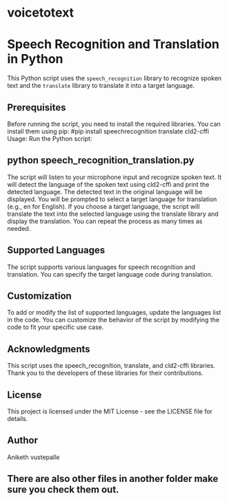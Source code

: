 # voicetotext
# Speech Recognition and Translation in Python
This Python script uses the `speech_recognition` library to recognize spoken text and the `translate` library to translate it into a target language.
## Prerequisites
Before running the script, you need to install the required libraries. You can install them using pip:
#pip install speechrecognition translate cld2-cffi
Usage:
Run the Python script:
## python speech_recognition_translation.py
The script will listen to your microphone input and recognize spoken text.
It will detect the language of the spoken text using cld2-cffi and print the detected language.
The detected text in the original language will be displayed.
You will be prompted to select a target language for translation (e.g., en for English).
If you choose a target language, the script will translate the text into the selected language using the translate library and display the translation.
You can repeat the process as many times as needed.
## Supported Languages
The script supports various languages for speech recognition and translation. You can specify the target language code during translation.
## Customization
To add or modify the list of supported languages, update the languages list in the code.
You can customize the behavior of the script by modifying the code to fit your specific use case.
## Acknowledgments
This script uses the speech_recognition, translate, and cld2-cffi libraries. Thank you to the developers of these libraries for their contributions.
## License
This project is licensed under the MIT License - see the LICENSE file for details.
## Author
Aniketh vustepalle
## There are also other files in another folder make sure you check them out.
